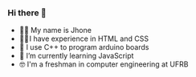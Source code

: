 ### Hi there 👋

- 🙋‍♂️ My name is Jhone
- 👨‍💻 I have experience in HTML and CSS
- 🤖 I use C++ to program arduino boards
- 🌱 I’m currently learning JavaScript
- 🤓 I'm a freshman in computer engineering at UFRB

<!--
**jhonedourado/jhonedourado** is a ✨ _special_ ✨ repository because its `README.md` (this file) appears on your GitHub profile.

Here are some ideas to get you started:

- 🔭 I’m currently working on ...
- 🌱 I’m currently learning ...
- 👯 I’m looking to collaborate on ...
- 🤔 I’m looking for help with ...
- 💬 Ask me about ...
- 📫 How to reach me: ...
- 😄 Pronouns: ...
- ⚡ Fun fact: ...
-->
